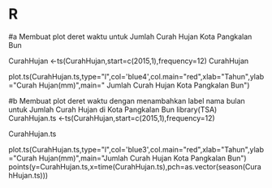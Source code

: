 # R

#a Membuat plot deret waktu untuk Jumlah Curah Hujan Kota Pangkalan Bun

CurahHujan <-ts(CurahHujan,start=c(2015,1),frequency=12)
CurahHujan

plot.ts(CurahHujan.ts,type="l",col='blue4',col.main="red",xlab="Tahun",ylab="Curah Hujan(mm)",main=" Jumlah Curah Hujan Kota Pangkalan Bun")

#b Membuat plot deret waktu dengan menambahkan label nama bulan untuk Jumlah Curah Hujan di Kota Pangkalan Bun
library(TSA)
CurahHujan.ts <-ts(CurahHujan,start=c(2015,1),frequency=12)

CurahHujan.ts

plot.ts(CurahHujan.ts,type="l",col='blue3',col.main="red",xlab="Tahun",ylab="Curah Hujan(mm)",main="Jumlah Curah Hujan Kota Pangkalan Bun")
points(y=CurahHujan.ts,x=time(CurahHujan.ts),pch=as.vector(season(CurahHujan.ts)))
